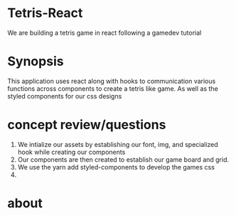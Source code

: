# Tetris-React
We are building a tetris game in react following a gamedev tutorial

# Synopsis
This application uses react along with hooks to communication various functions across components to create a tetris like game. As well as the styled components for our css designs


# concept review/questions
1. We intialize our assets by establishing our font, img, and specialized hook while creating our components
2. Our components are then created to establish our game board and grid.
3. We use the yarn add styled-components to develop the games css 
4. 


# about 
